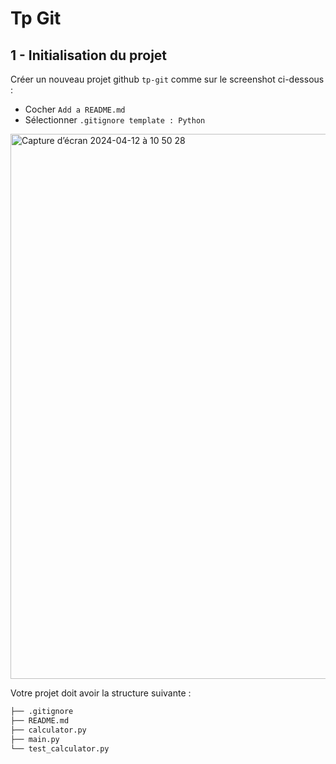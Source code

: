 # Tp Git

## 1 - Initialisation du projet

Créer un nouveau projet github `tp-git` comme sur le screenshot ci-dessous :
- Cocher `Add a README.md`
- Sélectionner `.gitignore template : Python`

<img width="872" alt="Capture d’écran 2024-04-12 à 10 50 28" src="https://github.com/Fszta/GitPractice/assets/36471574/9742e047-c5c0-41e9-a211-90466e68fba7">



Votre projet doit avoir la structure suivante : 

```bash
├── .gitignore
├── README.md
├── calculator.py
├── main.py
└── test_calculator.py
```
